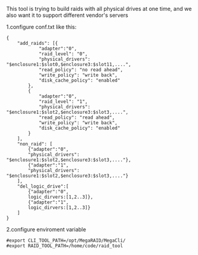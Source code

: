 This tool is trying to build raids with all physical drives at one time, and we also want it to
 support different vendor's servers

1.configure conf.txt like this:
```
{
    "add_raids": [{
            "adapter":"0",
            "raid_level": "0",
            "physical_drivers": "$enclosure1:$slot0,$enclosure3:$slot11,....",
            "read_policy": "no read ahead",
            "write_policy": "write back",
            "disk_cache_policy": "enabled"
        },
        {
            "adapter":"0",
            "raid_level": "1",
            "physical_drivers": "$enclosure1:$slot2,$enclosure3:$slot3,....",
            "read_policy": "read ahead",
            "write_policy": "write back",
            "disk_cache_policy": "enabled"
        }
    ],
    "non_raid": [
        {"adapter":"0",
        "physical_drivers": "$enclosure1:$slot2,$enclosure3:$slot3,...."},
        {"adapter":"1",
        "physical_drivers": "$enclosure1:$slot2,$enclosure3:$slot3,...."}
    ],
    "del_logic_drive":[
        {"adapter":"0",
        logic_dirvers:[1,2..3]},
        {"adapter":"1",
        logic_dirvers:[1,2..3]}
    ]
}
```
2.configure enviroment variable
```
#export CLI_TOOL_PATH=/opt/MegaRAID/MegaCli/
#export RAID_TOOL_PATH=/home/code/raid_tool
```
